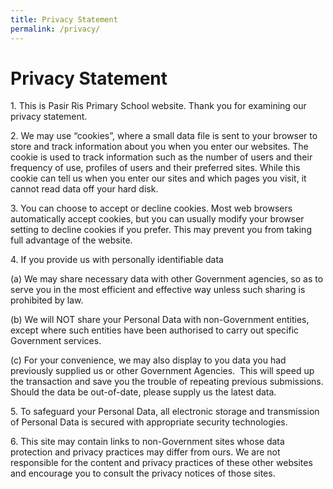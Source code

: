 ```yaml
---
title: Privacy Statement
permalink: /privacy/
---
```

Privacy Statement
=================

1\.  This is Pasir Ris Primary School website. Thank you for examining our privacy statement.

2\.  We may use “cookies”, where a small data file is sent to your browser to store and track information about you when you enter our websites. The cookie is used to track information such as the number of users and their frequency of use, profiles of users and their preferred sites. While this cookie can tell us when you enter our sites and which pages you visit, it cannot read data off your hard disk.

3\.  You can choose to accept or decline cookies. Most web browsers automatically accept cookies, but you can usually modify your browser setting to decline cookies if you prefer. This may prevent you from taking full advantage of the website.

4\.  If you provide us with personally identifiable data

(a) We may share necessary data with other Government agencies, so as to serve you in the most efficient and effective way unless such sharing is prohibited by law.

(b) We will NOT share your Personal Data with non-Government entities, except where such entities have been authorised to carry out specific Government services.

(c) For your convenience, we may also display to you data you had previously supplied us or other Government Agencies.  This will speed up the transaction and save you the trouble of repeating previous submissions. Should the data be out-of-date, please supply us the latest data.

5\.  To safeguard your Personal Data, all electronic storage and transmission of Personal Data is secured with appropriate security technologies.

6\.  This site may contain links to non-Government sites whose data protection and privacy practices may differ from ours. We are not responsible for the content and privacy practices of these other websites and encourage you to consult the privacy notices of those sites.